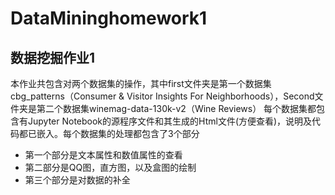 # DataMininghomework1

## 数据挖掘作业1

本作业共包含对两个数据集的操作，其中first文件夹是第一个数据集cbg_patterns（Consumer & Visitor Insights For Neighborhoods），Second文件夹是第二个数据集winemag-data-130k-v2（Wine Reviews）
每个数据集都包含有Jupyter Notebook的源程序文件和其生成的Html文件(方便查看)，说明及代码都已嵌入。每个数据集的处理都包含了3个部分
* 第一个部分是文本属性和数值属性的查看
* 第二部分是QQ图，直方图，以及盒图的绘制
* 第三个部分是对数据的补全

